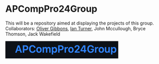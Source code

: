 # APCompPro24Group
This will be a repository aimed at displaying the projects of this group. 
Collaborators: [Oliver Gibbons](https://github.com/OliverGibbons1), [Ian Turner](https://github.com/Ian-Turner4), John Mccullough, Bryce Thomson, Jack Wakefield

![image](https://github.com/OliverGibbons1/APCompPro24Group/blob/main/images/Screenshot%202023-10-09%20at%208.47.38%20AM.png?raw=true)

